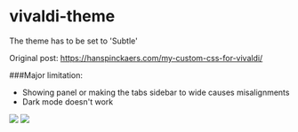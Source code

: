 # vivaldi-theme

The theme has to be set to 'Subtle'

Original post: https://hanspinckaers.com/my-custom-css-for-vivaldi/

###Major limitation:
- Showing panel or making the tabs sidebar to wide causes misalignments
- Dark mode doesn't work

![](https://bear-images.sfo2.cdn.digitaloceanspaces.com/hanspinckaers-1690053608-0.png)
![](https://bear-images.sfo2.cdn.digitaloceanspaces.com/hanspinckaers-1690053643-0.png)
